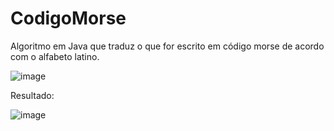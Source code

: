 # CodigoMorse

Algoritmo em Java que traduz o que for escrito em código morse de acordo com o alfabeto latino.

![image](https://user-images.githubusercontent.com/103225393/173916797-fbfea54e-33fe-4e0a-971e-e90b9ee7244b.png)

Resultado:

![image](https://user-images.githubusercontent.com/103225393/173916824-1a507638-d382-48bb-b810-da39f8d7b4a5.png)
